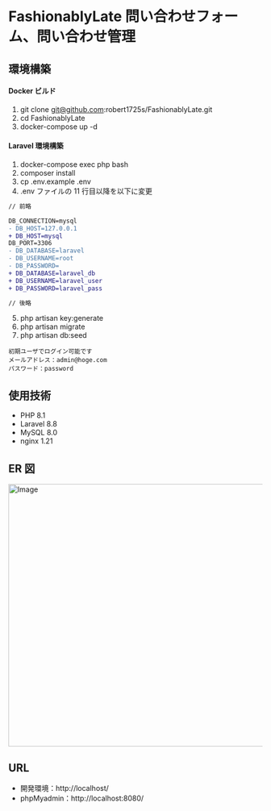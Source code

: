 # FashionablyLate 問い合わせフォーム、問い合わせ管理

## 環境構築

#### Docker ビルド

1. git clone git@github.com:robert1725s/FashionablyLate.git
2. cd FashionablyLate
3. docker-compose up -d

#### Laravel 環境構築

1. docker-compose exec php bash
2. composer install
3. cp .env.example .env
4. .env ファイルの 11 行目以降を以下に変更

```diff
// 前略

DB_CONNECTION=mysql
- DB_HOST=127.0.0.1
+ DB_HOST=mysql
DB_PORT=3306
- DB_DATABASE=laravel
- DB_USERNAME=root
- DB_PASSWORD=
+ DB_DATABASE=laravel_db
+ DB_USERNAME=laravel_user
+ DB_PASSWORD=laravel_pass

// 後略
```

5. php artisan key:generate
6. php artisan migrate
7. php artisan db:seed

```
初期ユーザでログイン可能です
メールアドレス：admin@hoge.com
パスワード：password
```

## 使用技術

-   PHP 8.1
-   Laravel 8.8
-   MySQL 8.0
-   nginx 1.21

## ER 図

<img width="791" height="521" alt="Image" src="https://github.com/user-attachments/assets/03e17d6e-3e2f-4e25-aaf7-3cb91aa50594" />

## URL

-   開発環境：http://localhost/
-   phpMyadmin：http://localhost:8080/
